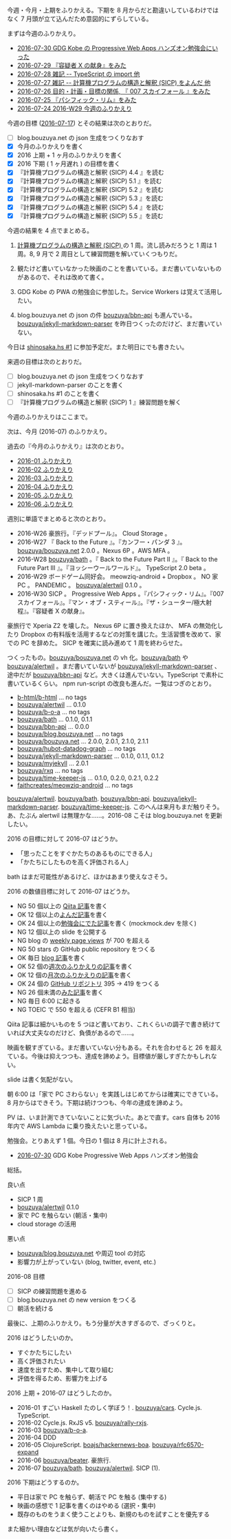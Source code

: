 今週・今月・上期をふりかえる。下期を 8 月からだと勘違いしているわけではなく  7 月頭が立て込んだため意図的にずらしている。

まずは今週のふりかえり。

- [2016-07-30 GDG Kobe の Progressive Web Apps ハンズオン勉強会にいった][2016-07-30]
- [2016-07-29 『容疑者 X の献身』をみた][2016-07-29]
- [2016-07-28 雑記 -- TypeScript の import 他][2016-07-28]
- [2016-07-27 雑記 -- 計算機プログラムの構造と解釈 (SICP) をよんだ 他][2016-07-27]
- [2016-07-26 目的・計画・目標の関係, 『 007 スカイフォール 』をみた][2016-07-26]
- [2016-07-25 『パシフィック・リム』をみた][2016-07-25]
- [2016-07-24 2016-W29 今週のふりかえり][2016-07-24]

今週の目標 ([2016-07-17][]) とその結果は次のとおりだ。

- [ ] blog.bouzuya.net の json 生成をつくりなおす
- [x] 今月のふりかえりを書く
- [x] 2016 上期 + 1 ヶ月のふりかえりを書く
- [x] 2016 下期 ( 1 ヶ月遅れ ) の目標を書く
- [x] 『計算機プログラムの構造と解釈 (SICP) 4.4 』を読む
- [x] 『計算機プログラムの構造と解釈 (SICP) 5.1 』を読む
- [x] 『計算機プログラムの構造と解釈 (SICP) 5.2 』を読む
- [x] 『計算機プログラムの構造と解釈 (SICP) 5.3 』を読む
- [x] 『計算機プログラムの構造と解釈 (SICP) 5.4 』を読む
- [x] 『計算機プログラムの構造と解釈 (SICP) 5.5 』を読む

今週の結果を 4 点でまとめる。

1) [計算機プログラムの構造と解釈 (SICP) ](http://www.amazon.co.jp/dp/4798135984/) の 1 周。流し読みだろうと 1 周は 1 周。8, 9 月で 2 周目として練習問題を解いていくつもりだ。

2) 観たけど書いていなかった映画のことを書いている。まだ書いていないものがあるので、それは改めて書く。

3) GDG Kobe の PWA の勉強会に参加した。Service Workers は覚えて活用したい。

4) blog.bouzuya.net の json の件 [bouzuya/bbn-api][] も進んでいる。[bouzuya/jekyll-markdown-parser][] を昨日つくったのだけど、まだ書いていない。

今日は [shinosaka.hs #1](https://shinosaka-hs.doorkeeper.jp/events/48441) に参加予定だ。また明日にでも書きたい。

来週の目標は次のとおりだ。

- [ ] blog.bouzuya.net の json 生成をつくりなおす
- [ ] jekyll-markdown-parser のことを書く
- [ ] shinosaka.hs #1 のことを書く
- [ ] 『計算機プログラムの構造と解釈 (SICP) 1 』練習問題を解く

今週のふりかえりはここまで。

次は、今月 (2016-07) のふりかえり。

過去の『今月のふりかえり』は次のとおり。

- [2016-01 ふりかえり][2016-01-31]
- [2016-02 ふりかえり][2016-02-29]
- [2016-03 ふりかえり][2016-03-31]
- [2016-04 ふりかえり][2016-05-01]
- [2016-05 ふりかえり][2016-05-31]
- [2016-06 ふりかえり][2016-06-30]

週別に単語でまとめると次のとおり。

- 2016-W26 豪旅行。『デッドプール』。 Cloud Storage 。
- 2016-W27 『 Back to the Future 』。『カンフー・パンダ 3 』。[bouzuya/bouzuya.net][] 2.0.0 。Nexus 6P 。AWS MFA 。
- 2016-W28 [bouzuya/bath][] 。『 Back to the Future Part II 』。『 Back to the Future Part III 』。『ヨッシーウールワールド』。 TypeScript 2.0 beta 。
- 2016-W29 ボードゲーム同好会。 meowziq-android + Dropbox 。 NO 家 PC 。 PANDEMIC 。 [bouzuya/alertwil][] 0.1.0 。
- 2016-W30 SICP 。 Progressive Web Apps 。『パシフィック・リム』。『007 スカイフォール』。『マン・オブ・スティール』。『ザ・シューター/極大射程』。『容疑者 X の献身』。

豪旅行で Xperia Z2 を壊した。 Nexus 6P に置き換えたほか、 MFA の無効化したり Dropbox の有料版を活用するなどの対策を講じた。生活習慣を改めて、家での PC を辞めた。 SICP を確実に読み進めて 1 周を終わらせた。

つくったもの。[bouzuya/bouzuya.net][] の vh 化。[bouzuya/bath][] や [bouzuya/alertwil][] 。まだ書いていないが [bouzuya/jekyll-markdown-parser][] 、途中だが [bouzuya/bbn-api][] など。大きくは進んでいない。TypeScript で素朴に書いているくらい。 npm run-script の改良も進んだ。一覧はつぎのとおり。

- [b-html/b-html][] ... no tags
- [bouzuya/alertwil][] ... 0.1.0
- [bouzuya/b-o-a][] ... no tags
- [bouzuya/bath][] ... 0.1.0, 0.1.1
- [bouzuya/bbn-api][] ... 0.0.0
- [bouzuya/blog.bouzuya.net][] ... no tags
- [bouzuya/bouzuya.net][] ... 2.0.0, 2.0.1, 2.1.0, 2.1.1
- [bouzuya/hubot-datadog-graph][] ... no tags
- [bouzuya/jekyll-markdown-parser][] ... 0.1.0, 0.1.1, 0.1.2
- [bouzuya/myjekyll][] ... 2.0.1
- [bouzuya/rxq][] ... no tags
- [bouzuya/time-keeper-js][] ... 0.1.0, 0.2.0, 0.2.1, 0.2.2
- [faithcreates/meowziq-android][] ... no tags

[bouzuya/alertwil][]. [bouzuya/bath][]. [bouzuya/bbn-api][]. [bouzuya/jekyll-markdown-parser][]. [bouzuya/time-keeper-js][]. このへんは来月もまだ触りそう。あ、たぶん alertwil は無理かな……。2016-08 こそは blog.bouzuya.net を更新したい。

2016 の目標に対して 2016-07 はどうか。

- 「思ったことをすぐかたちのあるものにできる人」
- 「かたちにしたものを高く評価される人」

bath はまだ可能性があるけど、ほかはあまり使えなさそう。

2016 の数値目標に対して 2016-07 はどうか。

- NG 50 個以上の [Qiita 記事](http://graph.hatena.ne.jp/bouzuya/qiita-items/)を書く
- OK 12 個以上の[よんだ記事](http://graph.hatena.ne.jp/bouzuya/bbn-entries-book/)を書く
- OK 24 個以上の[勉強会にでた記事](http://graph.hatena.ne.jp/bouzuya/bbn-entries-event/)を書く (mockmock.dev を除く)
- NG 12 個以上の slide を公開する
- NG blog の [weekly page views](http://graph.hatena.ne.jp/bouzuya/weekly-pageviews/)  が 700 を超える
- NG 50 stars の GitHub public repository をつくる
- OK 毎日 [blog 記事](http://graph.hatena.ne.jp/bouzuya/bbn-entries-all/)を書く
- OK 52 個の[週次のふりかえりの記事](http://graph.hatena.ne.jp/bouzuya/bbn-entries-weekly-report/)を書く
- OK 12 個の[月次のふりかえりの記事](http://graph.hatena.ne.jp/bouzuya/bbn-entries-monthly-report/)を書く
- OK 24 個の [GitHub リポジトリ](http://graph.hatena.ne.jp/bouzuya/GitHub%20Public%20Repos/) 395 → 419 をつくる
- NG 26 個未満の[みた記事](http://graph.hatena.ne.jp/bouzuya/bbn-entries-movie/)を書く
- NG 毎日 6:00 に起きる
- NG TOEIC で 550 を超える (CEFR B1 相当)

Qiita 記事は細かいものを 5 つほど書いており、これくらいの調子で書き続けていれば大丈夫なのだけど、負債があるので……。

映画を観すぎている。まだ書いていない分もある。それを合わせると 26 を超えている。今後は抑えつつも、達成を諦めよう。目標値が厳しすぎたかもしれない。

slide は書く気配がない。

朝 6:00 は「家で PC さわらない」を実践しはじめてからは確実にできている。 8 月からはできそう。下期は続けつつも、今年の達成を諦めよう。

PV は、いま計測できていないことに気づいた。あとで直す。cars 自体も 2016 年内で AWS Lambda に乗り換えたいと思っている。

勉強会。とりあえず 1 個。今日の 1 個は 8 月に計上される。

- [2016-07-30][] GDG Kobe Progressive Web Apps ハンズオン勉強会

総括。

良い点

- SICP 1 周
- [bouzuya/alertwil][] 0.1.0
- 家で PC を触らない (朝活・集中)
- cloud storage の活用

悪い点

- [bouzuya/blog.bouzuya.net][] や周辺 tool の対応
- 影響力が上がっていない (blog, twitter, event, etc.)

2016-08 目標

- [ ] SICP の練習問題を進める
- [ ] blog.bouzuya.net の new version をつくる
- [ ] 朝活を続ける

最後に、上期のふりかえり。もう分量が大きすぎるので、ざっくりと。

2016 はどうしたいのか。

- すぐかたちにしたい
- 高く評価されたい
- 速度を出すため、集中して取り組む
- 評価を得るため、影響力を上げる

2016 上期 + 2016-07 はどうしたのか。

- 2016-01 すごい Haskell たのしく学ぼう！. [bouzuya/cars][]. Cycle.js. TypeScript.
- 2016-02 Cycle.js. RxJS v5. [bouzuya/rally-rxjs][].
- 2016-03 [bouzuya/b-o-a][].
- 2016-04 DDD
- 2016-05 ClojureScript. [boajs/hackernews-boa][]. [bouzuya/rfc6570-expand][]
- 2016-06 [bouzuya/beater][]. 豪旅行.
- 2016-07 [bouzuya/bath][]. [bouzuya/alertwil][]. SICP (1).

2016 下期はどうするのか。

- 平日は家で PC を触らず、朝活で PC を触る (集中する)
- 映画の感想で 1 記事を書くのはやめる (選択・集中)
- 既存のものをうまく使うことよりも、新規のものを試すことを優先する

また細かい理由などは気が向いたら書く。

[2016-01-31]: https://blog.bouzuya.net/2016/01/31/
[2016-02-29]: https://blog.bouzuya.net/2016/02/29/
[2016-03-31]: https://blog.bouzuya.net/2016/03/31/
[2016-05-01]: https://blog.bouzuya.net/2016/05/01/
[2016-05-31]: https://blog.bouzuya.net/2016/05/31/
[2016-06-30]: https://blog.bouzuya.net/2016/06/30/
[2016-07-17]: https://blog.bouzuya.net/2016/07/17/
[2016-07-24]: https://blog.bouzuya.net/2016/07/24/
[2016-07-25]: https://blog.bouzuya.net/2016/07/25/
[2016-07-26]: https://blog.bouzuya.net/2016/07/26/
[2016-07-27]: https://blog.bouzuya.net/2016/07/27/
[2016-07-28]: https://blog.bouzuya.net/2016/07/28/
[2016-07-29]: https://blog.bouzuya.net/2016/07/29/
[2016-07-30]: https://blog.bouzuya.net/2016/07/30/
[b-html/b-html]: https://github.com/b-html/b-html
[boajs/hackernews-boa]: https://github.com/boajs/hackernews-boa
[bouzuya/alertwil]: https://github.com/bouzuya/alertwil
[bouzuya/b-o-a]: https://github.com/bouzuya/b-o-a
[bouzuya/bath]: https://github.com/bouzuya/bath
[bouzuya/bbn-api]: https://github.com/bouzuya/bbn-api
[bouzuya/beater]: https://github.com/bouzuya/beater
[bouzuya/blog.bouzuya.net]: https://github.com/bouzuya/blog.bouzuya.net
[bouzuya/bouzuya.net]: https://github.com/bouzuya/bouzuya.net
[bouzuya/cars]: https://github.com/bouzuya/cars
[bouzuya/hubot-datadog-graph]: https://github.com/bouzuya/hubot-datadog-graph
[bouzuya/jekyll-markdown-parser]: https://github.com/bouzuya/jekyll-markdown-parser
[bouzuya/myjekyll]: https://github.com/bouzuya/myjekyll
[bouzuya/rally-rxjs]: https://github.com/bouzuya/rally-rxjs
[bouzuya/rfc6570-expand]: https://github.com/bouzuya/rfc6570-expand
[bouzuya/rxq]: https://github.com/bouzuya/rxq
[bouzuya/time-keeper-js]: https://github.com/bouzuya/time-keeper-js
[faithcreates/meowziq-android]: https://github.com/faithcreates/meowziq-android
